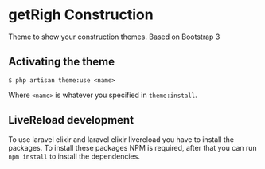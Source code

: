 # getRigh Construction

Theme to show your construction themes. Based on Bootstrap 3

## Activating the theme

`$ php artisan theme:use <name>`

Where `<name>` is whatever you specified in `theme:install`.

## LiveReload development
To use laravel elixir and laravel elixir livereload you have to install the packages. 
To install these packages NPM is required, after that you can run `npm install` to install the dependencies.
